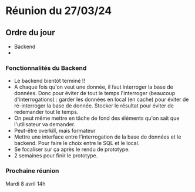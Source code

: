 # Réunion du 27/03/24
## Ordre du jour  
- Backend
- 


### Fonctionnalités du Backend
-  Le backend bientôt terminé !!
-  A chaque fois qu'on veut une donnée, il faut interroger la base de données. Donc pour éviter de tout le temps l'interroger (beaucoup d'interrogations) : garder les données en local (en cache) pour éviter de ré-interroger la base de donnée. Stocker le résultat pour éviter de redemander tout le temps. 
- On peut même mettre en tâche de fond des éléments qu'on sait que l'utilisateur va demander. 
- Peut-être overkill, mais formateur
- Mettre une interface entre l'interrogation de la base de données et le backend. Pour faire le choix entre le SQL et le local. 
- Se focaliser sur ça après le rendu de prototype.
- 2 semaines pour finir le prototype. 

### Prochaine réunion 

Mardi 8 avril 14h